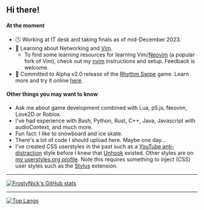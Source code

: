 ## Hi there!

<!--
Move description below to personal website + in a way that doesn't include this generic template?
Conversely, my website could automatically parse this website when there's new changes if that is efficiently possible?
-->

#### At the moment
- 🕓 Working at IT desk and taking finals as of mid-December 2023.
- 🌱 Learning about Networking and [Vim](https://github.com/vim/vim).
  - To find some learning resources for learning Vim/[Neovim](https://github.com/neovim/neovim) (a popular fork of Vim), check out my [nvim](https://github.com/FrostyNick/dotfiles/tree/main/.config/nvim) instructions and setup. Feedback is welcome.
- 🔨 Committed to Alpha v2.0 release of the [Rhythm Swipe](https://github.com/FrancisTR/Rhythm-Swipe) game. Learn more and try it online [here](https://projectrhythmswipe.netlify.app/).

#### Other things you may want to know
- Ask me about game development combined with Lua, p5.js, Neovim, Love2D or Roblox.
- I've had experience with Bash, Python, Rust, C++, Java, Javascript with audioContext, and much more.
- Fun fact: I like to snowboard and ice skate.
- There's a lot of code I should upload here. Maybe one day...
- I've created CSS userstyles in the past such as a [YouTube anti-distraction](https://userstyles.world/style/1651/youtube-anti-distraction) style before I knew that [Unhook](https://unhook.app/ "Unhook - Remove YouTube Recommended Videos and More") existed. Other styles are on [my userstyles.org profile](https://userstyles.org/users/639166). Note this requires something to inject (CSS) user styles such as the [Stylus](https://github.com/openstyles/stylus#releases) extension.

<!--
Certified in Minecraft. Not.
Self-reminder: Mention mega project you know when. Missing date on calendar
-->

---

<!-- These stats might seem more simple, but they are quite accessible. Accessibility is important for websites in general. -->

[![FrostyNick's GitHub stats](https://github-readme-stats.vercel.app/api?username=frostynick&count_private=true&theme=transparent&show_icons=true&hide=stars&hide_border=true)](https://github.com/anuraghazra/github-readme-stats)
<!-- [![FrostyNick's GitHub stats](https://github-readme-stats.vercel.app/api?username=frostynick&count_private=true&theme=transparent&show_icons=true&hide=stars#gh-light-mode-only)](https://github.com/anuraghazra/github-readme-stats#gh-dark-mode-only) -->

---

[![Top Langs](https://github-readme-stats.vercel.app/api/top-langs/?username=frostynick&layout=compact&theme=transparent&langs_count=6&hide_border=true)](https://github.com/anuraghazra/github-readme-stats)


<!--
**FrostyNick/FrostyNick** is a ✨ _special_ ✨ snowflake because its `README.md` file appears on your concerning GitHub profile.

Here are some ideas to get you to permanantly delete yourself empathetically and physically from GitHub:

- 🔭 I’m currently working on your parents.
- 🌱 I’m currently learning how to sleep 1% better.
- 👯 I’m looking to collaborate on the meaning of life.
- 🤔 I’m looking for help with coding.
- 💬 Ask me about nothing.
- ⚡ Fun fact: I have no fun facts. They are all sad facts. 
- Sad fact: I like pizza on pineapples. It's also a way to circumvent the very much illegal (Citation: According to the Ireland's president's eyes) and scary reality of pineapples on pizza being illegal.
- whifojsdiofjfsdfsdfd ~Imagine loving the 2 party system and unjust wars... bruh~
-->
